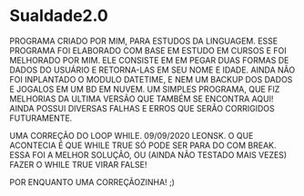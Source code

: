 # SuaIdade2.0
PROGRAMA CRIADO POR MIM, PARA ESTUDOS DA LINGUAGEM.
ESSE PROGRAMA FOI ELABORADO COM BASE EM ESTUDO EM CURSOS E FOI MELHORADO POR MIM.
ELE CONSISTE EM EM PEGAR DUAS FORMAS DE DADOS DO USUÁRIO E RETORNA-LAS EM SEU NOME E IDADE.
AINDA NÃO FOI INPLANTADO O MODULO DATETIME, E NEM UM BACKUP DOS DADOS E JOGALOS EM UM BD EM NUVEM.
UM SIMPLES PROGRAMA, QUE FIZ MELHORIAS DA ULTIMA VERSÃO QUE TAMBÉM SE ENCONTRA AQUI!
AINDA POSSUI DIVERSAS FALHAS E ERROS QUE SERÃO CORRIGIDOS FUTURAMENTE.

UMA CORREÇÃO DO LOOP WHILE. 09/09/2020 LEONSK.
O QUE ACONTECIA É QUE WHILE TRUE SÓ PODE SER PARA DO COM BREAK.
ESSA FOI A MELHOR SOLUÇÃO, OU (AINDA NÃO TESTADO MAIS VEZES) FAZER O WHILE TRUE VIRAR FALSE!

POR ENQUANTO UMA CORREÇÃOZINHA! ;)
